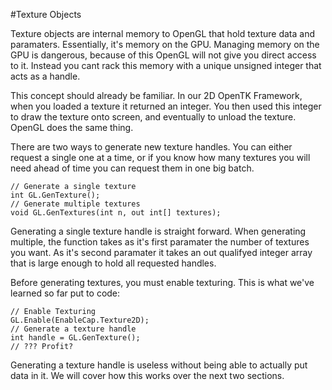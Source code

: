 #Texture Objects

Texture objects are internal memory to OpenGL that hold texture data and paramaters. Essentially, it's memory on the GPU. Managing memory on the GPU is dangerous, because of this OpenGL will not give you direct access to it. Instead you cant rack this memory with a unique unsigned integer that acts as a handle. 

This concept should already be familiar. In our 2D OpenTK Framework, when you loaded a texture it returned an integer. You then used this integer to draw the texture onto screen, and eventually to unload the texture. OpenGL does the same thing.

There are two ways to generate new texture handles. You can either request a single one at a time, or if you know how many textures you will need ahead of time you can request them in one big batch.

```
// Generate a single texture
int GL.GenTexture();
// Generate multiple textures
void GL.GenTextures(int n, out int[] textures);
```

Generating a single texture handle is straight forward. When generating multiple, the function takes as it's first paramater the number of textures you want. As it's second paramater it takes an out qualifyed integer array that is large enough to hold all requested handles.

Before generating textures, you must enable texturing. This is what we've learned so far put to code:

```
// Enable Texturing
GL.Enable(EnableCap.Texture2D);
// Generate a texture handle
int handle = GL.GenTexture();
// ??? Profit?
```

Generating a texture handle is useless without being able to actually put data in it. We will cover how this works over the next two sections.